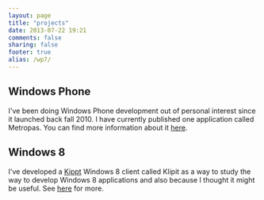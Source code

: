 ```yaml
---
layout: page
title: "projects"
date: 2013-07-22 19:21
comments: false
sharing: false
footer: true
alias: /wp7/
---
```


Windows Phone
---
I've been doing Windows Phone development out of personal interest since it launched back fall 2010. I have currently published one application called Metropas. You can find more information about it [here][Metropas].

Windows 8
---
I've developed a [Kippt][kippt] Windows 8 client called Klipit as a way to study the way to develop Windows 8 applications and also because I thought it might be useful. See [here][klipit] for more.

[Metropas]: metropas/
[kippt]: http://kippt.com
[klipit]: klipit/